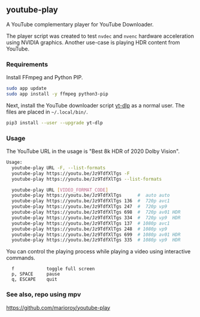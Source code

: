 ## youtube-play

A YouTube complementary player for YouTube Downloader.

The player script was created to test `nvdec` and `nvenc` hardware acceleration using NVIDIA graphics. Another use-case is playing HDR content from YouTube.

### Requirements

Install FFmpeg and Python PIP.

```bash
sudo app update
sudo app install -y ffmpeg python3-pip
```

Next, install the YouTube downloader script [yt-dlp](https://github.com/yt-dlp/yt-dlp) as a normal user. The files are placed in `~/.local/bin/`.

```bash
pip3 install --user --upgrade yt-dlp
```

### Usage

The YouTube URL in the usage is "Best 8k HDR of 2020 Dolby Vision".

```bash
Usage:
  youtube-play URL -F, --list-formats
  youtube-play https://youtu.be/Jz9TdfXlTgs -F
  youtube-play https://youtu.be/Jz9TdfXlTgs --list-formats

  youtube-play URL [VIDEO_FORMAT_CODE]
  youtube-play https://youtu.be/Jz9TdfXlTgs      #  auto auto
  youtube-play https://youtu.be/Jz9TdfXlTgs 136  #  720p avc1
  youtube-play https://youtu.be/Jz9TdfXlTgs 247  #  720p vp9
  youtube-play https://youtu.be/Jz9TdfXlTgs 698  #  720p av01 HDR
  youtube-play https://youtu.be/Jz9TdfXlTgs 334  #  720p vp9  HDR
  youtube-play https://youtu.be/Jz9TdfXlTgs 137  # 1080p avc1
  youtube-play https://youtu.be/Jz9TdfXlTgs 248  # 1080p vp9
  youtube-play https://youtu.be/Jz9TdfXlTgs 699  # 1080p av01 HDR
  youtube-play https://youtu.be/Jz9TdfXlTgs 335  # 1080p vp9  HDR
```

You can control the playing process while playing a video using interactive commands.

```text
  f            toggle full screen
  p, SPACE     pause
  q, ESCAPE    quit
```

### See also, repo using mpv

https://github.com/marioroy/youtube-play


